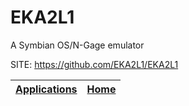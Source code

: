 # EKA2L1

 A Symbian OS/N-Gage emulator

 SITE: https://github.com/EKA2L1/EKA2L1

 | [Applications](https://portable-linux-apps.github.io/apps.html) | [Home](https://portable-linux-apps.github.io)
 | --- | --- |
